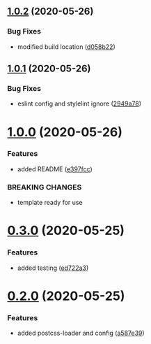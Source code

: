 ## [1.0.2](https://github.com/lewisjfoster/react-template/compare/v1.0.1...v1.0.2) (2020-05-26)


### Bug Fixes

* modified build location ([d058b22](https://github.com/lewisjfoster/react-template/commit/d058b224418642c13699aa398648b612d54b9e5f))



## [1.0.1](https://github.com/lewisjfoster/react-template/compare/v1.0.0...v1.0.1) (2020-05-26)


### Bug Fixes

* eslint config and stylelint ignore ([2949a78](https://github.com/lewisjfoster/react-template/commit/2949a782a14173d4cfffa1609e4e9122bf1effc8))



# [1.0.0](https://github.com/lewisjfoster/react-template/compare/v0.3.0...v1.0.0) (2020-05-26)


### Features

* added README ([e397fcc](https://github.com/lewisjfoster/react-template/commit/e397fcc09992a33593741c7532598aecd7a3ef80))


### BREAKING CHANGES

* template ready for use



# [0.3.0](https://github.com/lewisjfoster/react-template/compare/v0.2.0...v0.3.0) (2020-05-25)


### Features

* added testing ([ed722a3](https://github.com/lewisjfoster/react-template/commit/ed722a3df7ee3466446e96c969cf8a40d0c6afc9))



# [0.2.0](https://github.com/lewisjfoster/react-template/compare/v0.1.3...v0.2.0) (2020-05-25)


### Features

* added postcss-loader and config ([a587e39](https://github.com/lewisjfoster/react-template/commit/a587e39ad54aae7e80df0af2e8eb826f4d1e8f84))



